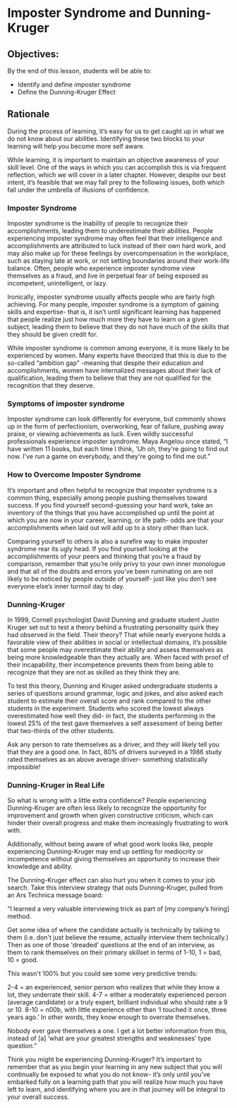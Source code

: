# Imposter Syndrome and Dunning-Kruger

## Objectives: 

By the end of this lesson, students will be able to: 
* Identify and define imposter syndrome  
* Define the Dunning-Kruger Effect 

## Rationale
During the process of learning, it’s easy for us to get caught up in what we do not know about our abilities. Identifying these two blocks to your learning will help you become more self aware. 	

While learning, it is important to maintain an objective awareness of your skill level. One of the ways in which you can accomplish this is via frequent reflection, which we will cover in a later chapter. However, despite our best intent, it’s feasible that we may fall prey to the following issues, both which fall under the umbrella of illusions of confidence. 


### Imposter Syndrome 
Imposter syndrome is the inability of people to recognize their accomplishments, leading them to underestimate their abilities. People experiencing imposter syndrome may often feel that their intelligence and accomplishments are attributed to luck instead of their own hard work, and may also make up for these feelings by overcompensation in the workplace, such as staying late at work, or not setting boundaries around their work-life balance. Often, people who experience imposter syndrome view themselves as a fraud, and live in perpetual fear of being exposed as incompetent, unintelligent, or lazy. 

Ironically, imposter syndrome usually affects people who are fairly high achieving. For many people, imposter syndrome is a symptom of gaining skills and expertise- that is, it isn’t until significant learning has happened that people realize just how much more they have to learn on a given subject, leading them to believe that they do not have much of the skills that they should be given credit for. 


While imposter syndrome is common among everyone, it is more likely to be experienced by women. Many experts have theorized that this is due to the so-called “ambition gap” -meaning that despite their education and accomplishments, women have internalized messages about their lack of qualification, leading them to believe that they are not qualified for the recognition that they deserve. 

### Symptoms of imposter syndrome
Imposter syndrome can look differently for everyone, but commonly shows up in the form of perfectionism, overworking, fear of failure, pushing away praise, or viewing achievements as luck. 
Even wildly successful professionals experience imposter syndrome. Maya Angelou once stated, “I have written 11 books, but each time I think, 'Uh oh, they're going to find out now. I've run a game on everybody, and they're going to find me out.” 

### How to Overcome Imposter Syndrome
It’s important and often helpful to recognize that imposter syndrome is a common thing, especially among people pushing themselves toward success. If you find yourself second-guessing your hard work, take an inventory of the things that you have accomplished up until the point at which you are now in your career, learning, or life path- odds are that your accomplishments when laid out will add up to a story other than luck.

Comparing yourself to others is also a surefire way to make imposter syndrome rear its ugly head. If you find yourself looking at the accomplishments of your peers and thinking that you’re a fraud by comparison, remember that you’re only privy to your own inner monologue and that all of the doubts and errors you’ve been ruminating on are not likely to be noticed by people outside of yourself- just like you don’t see everyone else’s inner turmoil day to day. 

### Dunning-Kruger
In 1999, Cornell psychologist David Dunning and graduate student Justin Kruger set out to test a theory behind a frustrating personality quirk they had observed in the field. Their theory? That while nearly everyone holds a favorable view of their abilities in social or intellectual domains, it’s possible that some people may overestimate their ability and assess themselves as being more knowledgeable than they actually are. When faced with proof of their incapability, their incompetence prevents them from being able to recognize that they are not as skilled as they think they are. 

To test this theory, Dunning and Kruger asked undergraduate students a series of questions around grammar, logic and jokes, and also asked each student to estimate their overall score and rank compared to the other students in the experiment. Students who scored the lowest always overestimated how well they did- in fact, the students performing in the lowest 25% of the test gave themselves a self assessment of being better that two-thirds of the other students. 

Ask any person to rate themselves as a driver, and they will likely tell you that they are a good one. In fact, 80% of drivers surveyed in a 1986 study rated themselves as an above average driver- something statistically impossible! 

### Dunning-Kruger in Real Life
So what is wrong with a little extra confidence? People experiencing Dunning-Kruger are often less likely to recognize the opportunity for improvement and growth when given constructive criticism, which can hinder their overall progress and make them increasingly frustrating to work with. 

Additionally, without being aware of what good work looks like, people experiencing Dunning-Kruger may end up settling for mediocrity or incompetence without giving themselves an opportunity to increase their knowledge and ability. 

The Dunning-Kruger effect can also hurt you when it comes to your job search. Take this interview strategy that outs Dunning-Kruger, pulled from an Ars Technica message board: 

“I learned a very valuable interviewing trick as part of [my company’s hiring] method.

Get some idea of where the candidate actually is technically by talking to them (i.e. don't just believe the resume, actually interview them technically.) Then as one of those 'dreaded' questions at the end of an interview, as them to rank themselves on their primary skillset in terms of 1-10, 1 = bad, 10 = good.

This wasn't 100% but you could see some very predictive trends:

2-4 = an experienced, senior person who realizes that while they know a lot, they underrate their skill.
4-7 = either a moderately experienced person (average candidate) or a truly expert, brilliant individual who should rate a 9 or 10.
8-10 = n00b, with little experience other than ‘I touched it once, three years ago.’ In other words, they know enough to overrate themselves.

Nobody ever gave themselves a one. I get a lot better information from this, instead of [a] ‘what are your greatest strengths and weaknesses’ type question.”

Think you might be experiencing Dunning-Kruger? It’s important to remember that as you begin your learning in any new subject that you will continually be exposed to what you do not know- it’s only until you’ve embarked fully on a learning path that you will realize how much you have left to learn, and identifying where you are in that journey will be integral to your overall success. 








